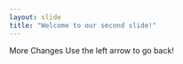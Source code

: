 ```yaml
---
layout: slide
title: "Welcome to our second slide!"
---
```

More Changes
Use the left arrow to go back!
